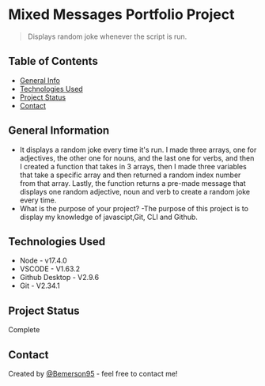 # Mixed Messages Portfolio Project
> Displays random joke whenever the script is run.

## Table of Contents
* [General Info](#general-information)
* [Technologies Used](#technologies-used)
* [Project Status](#project-status)
* [Contact](#contact)



## General Information
- It displays a random joke every time it's run. I  made three arrays, one for adjectives, the other one for nouns, and the last one for verbs, and then I created a function that takes in 3 arrays, then I made three variables that take a specific array and then returned a random index number from that array. Lastly, the function returns a pre-made message that displays one random adjective, noun and verb to create a random joke every time.
- What is the purpose of your project?
          -The purpose of this project is to display my knowledge of javascipt,Git, CLI and Github.

## Technologies Used
- Node - v17.4.0
- VSCODE - V1.63.2
- Github Desktop - V2.9.6
- Git - V2.34.1

## Project Status
Complete

## Contact
Created by [@Bemerson95](https://github.com/Bemerson95) - feel free to contact me!
